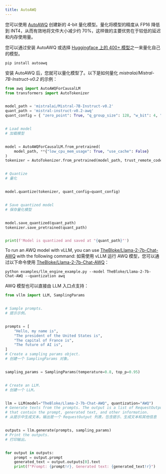 ```yaml
---
title: AutoAWQ
---
```


您可以使用 [AutoAWQ](https://github.com/casper-hansen/AutoAWQ) 创建新的 4-bit 量化模型。量化将模型的精度从 FP16 降低到 INT4，从而有效地将文件大小减少约 70%，这样做的主要优势在于较低的延迟和内存使用量。

您可以通过安装 AutoAWQ 或选择 [Huggingface 上的 400+ 模型](https://huggingface.co/models?sort=trending&search=awq)之一来量化自己的模型。

```plain
pip install autoawq
```

安装 AutoAWQ 后，您就可以量化模型了。以下是如何量化 _mistralai/Mistral-7B-Instruct-v0.2_ 的示例：

```python
from awq import AutoAWQForCausalLM
from transformers import AutoTokenizer


model_path = 'mistralai/Mistral-7B-Instruct-v0.2'
quant_path = 'mistral-instruct-v0.2-awq'
quant_config = { "zero_point": True, "q_group_size": 128, "w_bit": 4, "version": "GEMM" }


# Load model
# 加载模型


model = AutoAWQForCausalLM.from_pretrained(
    model_path, **{"low_cpu_mem_usage": True, "use_cache": False}
)
tokenizer = AutoTokenizer.from_pretrained(model_path, trust_remote_code=True)


# Quantize
# 量化


model.quantize(tokenizer, quant_config=quant_config)


# Save quantized model
# 保存量化模型


model.save_quantized(quant_path)
tokenizer.save_pretrained(quant_path)


print(f'Model is quantized and saved at "{quant_path}"')
```

To run an AWQ model with vLLM, you can use [TheBloke/Llama-2-7b-Chat-AWQ](https://huggingface.co/TheBloke/Llama-2-7b-Chat-AWQ) with the following command:
如需使用 vLLM 运行 AWQ 模型，您可以通过以下命令使用 [TheBloke/Llama-2-7b-Chat-AWQ](https://huggingface.co/TheBloke/Llama-2-7b-Chat-AWQ)：

```plain
python examples/llm_engine_example.py --model TheBloke/Llama-2-7b-Chat-AWQ --quantization awq
```

AWQ 模型也可以直接由 LLM 入口点支持：

```python
from vllm import LLM, SamplingParams


# Sample prompts.
# 提示示例。


prompts = [
    "Hello, my name is",
    "The president of the United States is",
    "The capital of France is",
    "The future of AI is",
]
# Create a sampling params object.
# 创建一个 SamplingParams 对象。


sampling_params = SamplingParams(temperature=0.8, top_p=0.95)


# Create an LLM.
# 创建一个 LLM。


llm = LLM(model="TheBloke/Llama-2-7b-Chat-AWQ", quantization="AWQ")
# Generate texts from the prompts. The output is a list of RequestOutput objects
# that contain the prompt, generated text, and other information.
# 从提示中生成文本。输出是一个 RequestOutput 列表，包含提示、生成文本和其他信息


outputs = llm.generate(prompts, sampling_params)
# Print the outputs.
# 打印输出。


for output in outputs:
    prompt = output.prompt
    generated_text = output.outputs[0].text
    print(f"Prompt: {prompt!r}, Generated text: {generated_text!r}")
```
